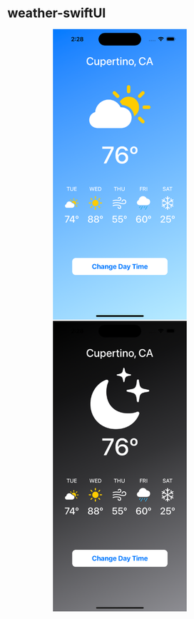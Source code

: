 # weather-swiftUI
<p align="center">
  <img src="Weather/Screenshots/ss1.png" width="300">
  <img src="Weather/Screenshots/ss2.png" width="300">
</p>
